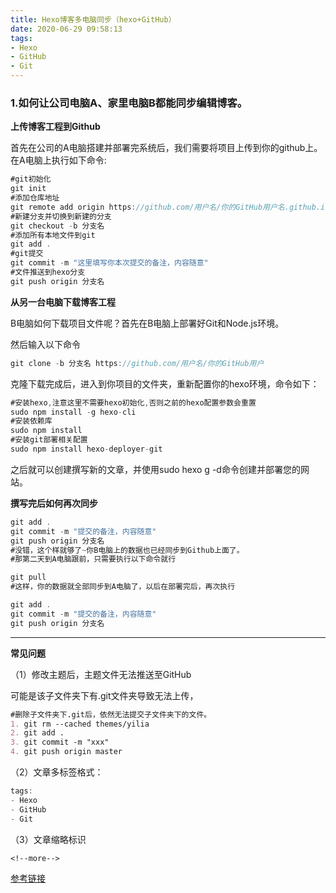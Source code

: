 ```yaml
---
title: Hexo博客多电脑同步（hexo+GitHub）
date: 2020-06-29 09:58:13
tags: 
- Hexo
- GitHub
- Git
---
```


### 1.如何让公司电脑A、家里电脑B都能同步编辑博客。

**上传博客工程到Github**

 首先在公司的A电脑搭建并部署完系统后，我们需要将项目上传到你的github上。在A电脑上执行如下命令:

```js
#git初始化
git init
#添加仓库地址
git remote add origin https://github.com/用户名/你的GitHub用户名.github.io.git 
#新建分支并切换到新建的分支
git checkout -b 分支名 
#添加所有本地文件到git
git add . 
#git提交
git commit -m "这里填写你本次提交的备注，内容随意" 
#文件推送到hexo分支
git push origin 分支名 
```

**从另一台电脑下载博客工程**

B电脑如何下载项目文件呢？首先在B电脑上部署好Git和Node.js环境。

然后输入以下命令<!--more-->

```js
git clone -b 分支名 https://github.com/用户名/你的GitHub用户

```

克隆下载完成后，进入到你项目的文件夹，重新配置你的hexo环境，命令如下：

```js
#安装hexo,注意这里不需要hexo初始化,否则之前的hexo配置参数会重置
sudo npm install -g hexo-cli 
#安装依赖库
sudo npm install 
#安装git部署相关配置
sudo npm install hexo-deployer-git 
```

之后就可以创建撰写新的文章，并使用sudo hexo g -d命令创建并部署您的网站。

**撰写完后如何再次同步**

```js
git add .
git commit -m "提交的备注，内容随意"
git push origin 分支名
#没错，这个样就够了~你B电脑上的数据也已经同步到Github上面了。
#那第二天到A电脑跟前，只需要执行以下命令就行

git pull
#这样，你的数据就全部同步到A电脑了，以后在部署完后，再次执行

git add .
git commit -m "提交的备注，内容随意"
git push origin 分支名
```

------

**常见问题**

（1）修改主题后，主题文件无法推送至GitHub

可能是该子文件夹下有.git文件夹导致无法上传，

```markdown
#删除子文件夹下.git后，依然无法提交子文件夹下的文件。
1. git rm --cached themes/yilia
2. git add .
3. git commit -m "xxx"
4. git push origin master
```

（2）文章多标签格式：

```js
tags: 
- Hexo
- GitHub
- Git
```

（3）文章缩略标识

```
<!--more-->
```

[参考链接](https://cloud.tencent.com/developer/article/1046404)